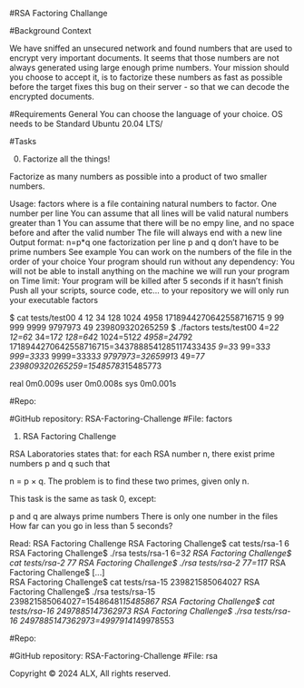 #RSA Factoring Challange

#Background Context

We have sniffed an unsecured network and found numbers that are used to encrypt very important documents. It seems that those numbers are not always generated using large enough prime numbers. Your mission should you choose to accept it, is to factorize these numbers as fast as possible before the target fixes this bug on their server - so that we can decode the encrypted documents.


#Requirements
General
You can choose the language of your choice.
OS needs to be Standard Ubuntu 20.04 LTS/


#Tasks


0. Factorize all the things!

Factorize as many numbers as possible into a product of two smaller numbers.

Usage: factors <file>
where <file> is a file containing natural numbers to factor.
One number per line
You can assume that all lines will be valid natural numbers greater than 1
You can assume that there will be no empy line, and no space before and after the valid number
The file will always end with a new line
Output format: n=p*q
one factorization per line
p and q don’t have to be prime numbers
See example
You can work on the numbers of the file in the order of your choice
Your program should run without any dependency: You will not be able to install anything on the machine we will run your program on
Time limit: Your program will be killed after 5 seconds if it hasn’t finish
Push all your scripts, source code, etc… to your repository
we will only run your executable factors

$ cat tests/test00 
4
12
34
128
1024
4958
1718944270642558716715
9
99
999
9999
9797973
49
239809320265259
$ ./factors tests/test00
4=2*2
12=6*2
34=17*2
128=64*2
1024=512*2
4958=2479*2
1718944270642558716715=343788854128511743343*5
9=3*3
99=33*3
999=333*3
9999=3333*3
9797973=3265991*3
49=7*7
239809320265259=15485783*15485773

real    0m0.009s
user    0m0.008s
sys 0m0.001s
 
#Repo:

#GitHub repository: RSA-Factoring-Challenge
#File: factors
 
  
1. RSA Factoring Challenge


RSA Laboratories states that: for each RSA number n, there exist prime numbers p and q such that

n = p × q. The problem is to find these two primes, given only n.

This task is the same as task 0, except:

p and q are always prime numbers
There is only one number in the files
How far can you go in less than 5 seconds?

Read: RSA Factoring Challenge
RSA Factoring Challenge$ cat tests/rsa-1
6
RSA Factoring Challenge$ ./rsa tests/rsa-1
6=3*2
RSA Factoring Challenge$ cat tests/rsa-2
77
RSA Factoring Challenge$ ./rsa tests/rsa-2
77=11*7
RSA Factoring Challenge$ [...]  
RSA Factoring Challenge$ cat tests/rsa-15
239821585064027
RSA Factoring Challenge$ ./rsa tests/rsa-15 
239821585064027=15486481*15485867
RSA Factoring Challenge$ cat tests/rsa-16
2497885147362973
RSA Factoring Challenge$ ./rsa tests/rsa-16
2497885147362973=49979141*49978553

#Repo:

#GitHub repository: RSA-Factoring-Challenge
#File: rsa
   
Copyright © 2024 ALX, All rights reserved.
